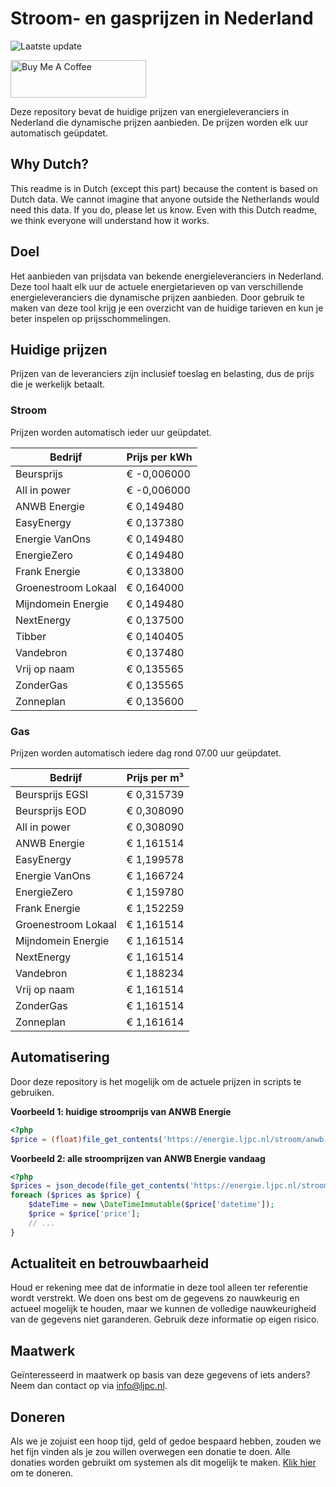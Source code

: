 # Stroom- en gasprijzen in Nederland

![Laatste update](https://img.shields.io/badge/laatste%20update-2025--08--09%2012%3A00%20CET-brightgreen)

<a href="https://www.buymeacoffee.com/Lars-" target="_blank"><img src="https://cdn.buymeacoffee.com/buttons/v2/default-orange.png" alt="Buy Me A Coffee" height="60" style="height: 60px !important;width: 217px !important;" ></a>

Deze repository bevat de huidige prijzen van energieleveranciers in Nederland die dynamische prijzen aanbieden. De prijzen worden elk uur automatisch geüpdatet.

## Why Dutch?

This readme is in Dutch (except this part) because the content is based on Dutch data. We cannot imagine that anyone outside the Netherlands would need this data. If you do, please let us know. Even with this Dutch readme, we think
everyone will understand how it works.

## Doel

Het aanbieden van prijsdata van bekende energieleveranciers in Nederland. Deze tool haalt elk uur de actuele energietarieven op van verschillende energieleveranciers die dynamische prijzen aanbieden. Door gebruik te maken van deze tool
krijg je een overzicht van de huidige tarieven en kun je beter inspelen op prijsschommelingen.

## Huidige prijzen

Prijzen van de leveranciers zijn inclusief toeslag en belasting, dus de prijs die je werkelijk betaalt.

### Stroom

Prijzen worden automatisch ieder uur geüpdatet.

 Bedrijf | Prijs per kWh 
---------|---------------
Beursprijs | € -0,006000
All in power | € -0,006000
ANWB Energie | € 0,149480
EasyEnergy | € 0,137380
Energie VanOns | € 0,149480
EnergieZero | € 0,149480
Frank Energie | € 0,133800
Groenestroom Lokaal | € 0,164000
Mijndomein Energie | € 0,149480
NextEnergy | € 0,137500
Tibber | € 0,140405
Vandebron | € 0,137480
Vrij op naam | € 0,135565
ZonderGas | € 0,135565
Zonneplan | € 0,135600


### Gas

Prijzen worden automatisch iedere dag rond 07.00 uur geüpdatet.

 Bedrijf | Prijs per m³ 
---------|--------------
Beursprijs EGSI | € 0,315739
Beursprijs EOD | € 0,308090
All in power | € 0,308090
ANWB Energie | € 1,161514
EasyEnergy | € 1,199578
Energie VanOns | € 1,166724
EnergieZero | € 1,159780
Frank Energie | € 1,152259
Groenestroom Lokaal | € 1,161514
Mijndomein Energie | € 1,161514
NextEnergy | € 1,161514
Vandebron | € 1,188234
Vrij op naam | € 1,161514
ZonderGas | € 1,161514
Zonneplan | € 1,161614


## Automatisering

Door deze repository is het mogelijk om de actuele prijzen in scripts te gebruiken.

**Voorbeeld 1: huidige stroomprijs van ANWB Energie**

```php
<?php
$price = (float)file_get_contents('https://energie.ljpc.nl/stroom/anwb-energie-nu.txt');

```

**Voorbeeld 2: alle stroomprijzen van ANWB Energie vandaag**

```php
<?php
$prices = json_decode(file_get_contents('https://energie.ljpc.nl/stroom/all-in-power-vandaag.json'),true);
foreach ($prices as $price) {
    $dateTime = new \DateTimeImmutable($price['datetime']);
    $price = $price['price'];
    // ...
}
```

## Actualiteit en betrouwbaarheid

Houd er rekening mee dat de informatie in deze tool alleen ter referentie wordt verstrekt. We doen ons best om de gegevens zo nauwkeurig en actueel mogelijk te houden, maar we kunnen de volledige nauwkeurigheid van de gegevens niet
garanderen. Gebruik deze informatie op eigen risico.

## Maatwerk

Geïnteresseerd in maatwerk op basis van deze gegevens of iets anders? Neem dan contact op
via [info@ljpc.nl](mailto:info@ljpc.nl?subject=Energie%20prijzen).

## Doneren

Als we je zojuist een hoop tijd, geld of gedoe bespaard hebben, zouden we het fijn vinden als je zou willen overwegen een
donatie te doen. Alle donaties worden gebruikt om systemen als dit mogelijk te
maken. [Klik hier](https://www.buymeacoffee.com/Lars-) om te doneren.
